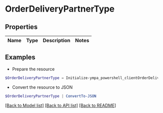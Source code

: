 # OrderDeliveryPartnerType
## Properties

Name | Type | Description | Notes
------------ | ------------- | ------------- | -------------

## Examples

- Prepare the resource
```powershell
$OrderDeliveryPartnerType = Initialize-ympa_powershell_clientOrderDeliveryPartnerType 
```

- Convert the resource to JSON
```powershell
$OrderDeliveryPartnerType | ConvertTo-JSON
```

[[Back to Model list]](../README.md#documentation-for-models) [[Back to API list]](../README.md#documentation-for-api-endpoints) [[Back to README]](../README.md)


